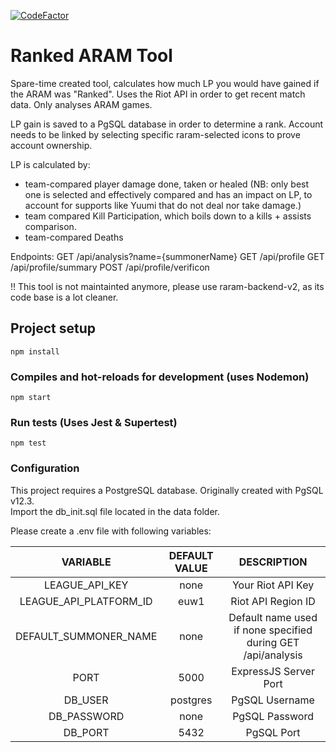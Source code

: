 [![CodeFactor](https://www.codefactor.io/repository/github/marco-verbeek/raram-backend/badge)](https://www.codefactor.io/repository/github/marco-verbeek/raram-backend)
# Ranked ARAM Tool
Spare-time created tool, calculates how much LP you would have gained if the ARAM was "Ranked".
Uses the Riot API in order to get recent match data. Only analyses ARAM games.

LP gain is saved to a PgSQL database in order to determine a rank. Account needs to be linked by selecting specific raram-selected icons to prove account ownership.

LP is calculated by:
- team-compared player damage done, taken or healed (NB: only best one is selected and effectively compared and has an impact on LP, to account for supports like Yuumi that do not deal nor take damage.)
- team compared Kill Participation, which boils down to a kills + assists comparison.
- team-compared Deaths

Endpoints:
GET /api/analysis?name={summonerName}
GET /api/profile
GET /api/profile/summary
POST /api/profile/verificon

!! This tool is not maintainted anymore, please use raram-backend-v2, as its code base is a lot cleaner.

## Project setup
```
npm install
```

### Compiles and hot-reloads for development (uses Nodemon)
```
npm start
```

### Run tests (Uses Jest & Supertest)
```
npm test
```

### Configuration
This project requires a PostgreSQL database. Originally created with PgSQL v12.3.
<br/>Import the db_init.sql file located in the data folder.

Please create a .env file with following variables:

| VARIABLE | DEFAULT VALUE | DESCRIPTION
|:----------:|:----------:|:----------:
| LEAGUE_API_KEY | none | Your Riot API Key
| LEAGUE_API_PLATFORM_ID | euw1 | Riot API Region ID
| DEFAULT_SUMMONER_NAME | none | Default name used if none specified during GET /api/analysis
| PORT | 5000 | ExpressJS Server Port
| DB_USER | postgres | PgSQL Username
| DB_PASSWORD | none | PgSQL Password
| DB_PORT | 5432 | PgSQL Port

